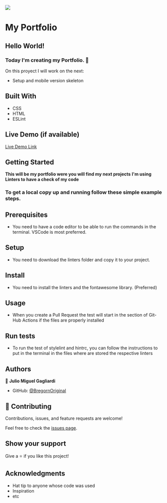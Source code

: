 ![](https://img.shields.io/badge/Microverse-blueviolet)

# My Portfolio

## Hello World!

### Today I'm creating my Portfolio. 🦾

On this proyect I will work on the next:

- Setup and mobile version skeleton

## Built With

- CSS
- HTML
- ESLint

## Live Demo (if available)

[Live Demo Link](https://livedemo.com)

## Getting Started

**This will be my portfolio were you will find my next projects**
**I'm using Linters to have a check of my code**

### To get a local copy up and running follow these simple example steps.

## Prerequisites

- You need to have a code editor to be able to run the commands in the terminal. VSCode is most preferred.

## Setup

- You need to download the linters folder and copy it to your project.

## Install

- You need to install the linters and the fontawesome library. (Preferred)

## Usage

- When you create a Pull Request the test will start in the section of Git-Hub Actions if the files are properly installed

## Run tests

- To run the test of stylelint and hintrc, you can follow the instructions to put in the terminal in the files where are stored the respective linters

## Authors

👨 **Julio Miguel Gagliardi**

- GitHub: [@BregornOriginal](https://github.com/BregornOriginal)

## 🤝 Contributing

Contributions, issues, and feature requests are welcome!

Feel free to check the [issues page](../../issues/).

## Show your support

Give a ⭐️ if you like this project!

## Acknowledgments

- Hat tip to anyone whose code was used
- Inspiration
- etc
